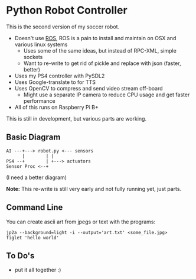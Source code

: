 # Python Robot Controller

This is the second version of my soccer robot.

* Doesn't use [ROS](http://ros.org), ROS is a pain to install and maintain on OSX and various linux systems
	* Uses some of the same ideas, but instead of RPC-XML, simple sockets
	* Want to re-write to get rid of pickle and replace with json (faster, better)
* Uses my PS4 controller with PySDL2
* Uses Google-translate to for TTS
* Uses OpenCV to compress and send video stream off-board
	* Might use a separate IP camera to reduce CPU usage and get faster performance
* All of this runs on Raspberry Pi B+

This is still in development, but various parts are working.

## Basic Diagram
                
```                
AI ---+---> robot.py <--- sensors
      |        | |
PS4 --+        | +---> actuators
Sensor Proc <--+
```
(I need a better diagram)

**Note:** This re-write is still very early and not fully running yet, just parts. 

## Command Line

You can create ascii art from jpegs or text with the programs:

    jp2a --background=light -i --output='art.txt' <some_file.jpg>
    figlet 'hello world'

## To Do's

* put it all together :)